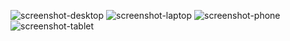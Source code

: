 ![screenshot-desktop](https://user-images.githubusercontent.com/28908397/60346624-2bdc2c00-99c4-11e9-8ee3-f3204df9c188.png)
![screenshot-laptop](https://user-images.githubusercontent.com/28908397/60346625-2bdc2c00-99c4-11e9-854b-627dd97d23bd.png)
![screenshot-phone](https://user-images.githubusercontent.com/28908397/60346626-2bdc2c00-99c4-11e9-8cfd-f0876a115ba8.png)
![screenshot-tablet](https://user-images.githubusercontent.com/28908397/60346627-2bdc2c00-99c4-11e9-9bc7-ff61c61abf7b.png)
